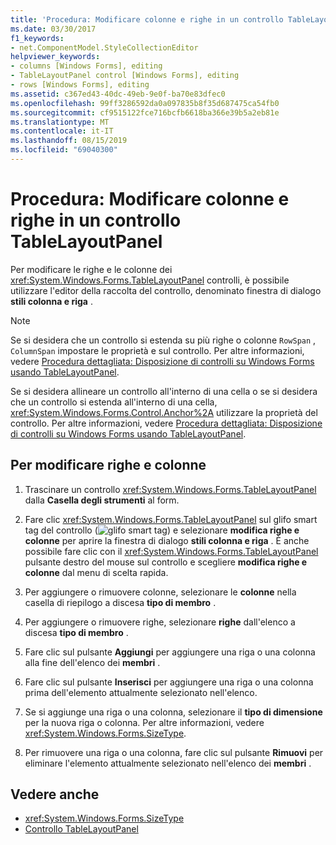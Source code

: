 ```yaml
---
title: 'Procedura: Modificare colonne e righe in un controllo TableLayoutPanel'
ms.date: 03/30/2017
f1_keywords:
- net.ComponentModel.StyleCollectionEditor
helpviewer_keywords:
- columns [Windows Forms], editing
- TableLayoutPanel control [Windows Forms], editing
- rows [Windows Forms], editing
ms.assetid: c367ed43-40dc-49eb-9e0f-ba70e83dfec0
ms.openlocfilehash: 99ff3286592da0a097835b8f35d687475ca54fb0
ms.sourcegitcommit: cf9515122fce716bcfb6618ba366e39b5a2eb81e
ms.translationtype: MT
ms.contentlocale: it-IT
ms.lasthandoff: 08/15/2019
ms.locfileid: "69040300"
---
```

# <a name="how-to-edit-columns-and-rows-in-a-tablelayoutpanel-control"></a>Procedura: Modificare colonne e righe in un controllo TableLayoutPanel

Per modificare le righe e le colonne dei <xref:System.Windows.Forms.TableLayoutPanel> controlli, è possibile utilizzare l'editor della raccolta del controllo, denominato finestra di dialogo **stili colonna e riga** .

> [!NOTE]
> Se si desidera che un controllo si estenda su più righe o colonne `RowSpan` , `ColumnSpan` impostare le proprietà e sul controllo. Per altre informazioni, vedere [Procedura dettagliata: Disposizione di controlli su Windows Forms usando TableLayoutPanel](walkthrough-arranging-controls-on-windows-forms-using-a-tablelayoutpanel.md).
>
> Se si desidera allineare un controllo all'interno di una cella o se si desidera che un controllo si estenda all'interno di una cella, <xref:System.Windows.Forms.Control.Anchor%2A> utilizzare la proprietà del controllo. Per altre informazioni, vedere [Procedura dettagliata: Disposizione di controlli su Windows Forms usando TableLayoutPanel](walkthrough-arranging-controls-on-windows-forms-using-a-tablelayoutpanel.md).

## <a name="to-edit-rows-and-columns"></a>Per modificare righe e colonne

1. Trascinare un controllo <xref:System.Windows.Forms.TableLayoutPanel> dalla **Casella degli strumenti** al form.

2. Fare clic <xref:System.Windows.Forms.TableLayoutPanel> sul glifo smart tag del controllo (![glifo smart tag](./media/vs-winformsmttagglyph.gif "VS_WinFormSmtTagGlyph")) e selezionare **modifica righe e colonne** per aprire la finestra di dialogo **stili colonna e riga** . È anche possibile fare clic con il <xref:System.Windows.Forms.TableLayoutPanel> pulsante destro del mouse sul controllo e scegliere **modifica righe e colonne** dal menu di scelta rapida.

3. Per aggiungere o rimuovere colonne, selezionare le **colonne** nella casella di riepilogo a discesa **tipo di membro** .

4. Per aggiungere o rimuovere righe, selezionare **righe** dall'elenco a discesa **tipo di membro** .

5. Fare clic sul pulsante **Aggiungi** per aggiungere una riga o una colonna alla fine dell'elenco dei **membri** .

6. Fare clic sul pulsante **Inserisci** per aggiungere una riga o una colonna prima dell'elemento attualmente selezionato nell'elenco.

7. Se si aggiunge una riga o una colonna, selezionare il **tipo di dimensione** per la nuova riga o colonna. Per altre informazioni, vedere <xref:System.Windows.Forms.SizeType>.

8. Per rimuovere una riga o una colonna, fare clic sul pulsante **Rimuovi** per eliminare l'elemento attualmente selezionato nell'elenco dei **membri** .

## <a name="see-also"></a>Vedere anche

- <xref:System.Windows.Forms.SizeType>
- [Controllo TableLayoutPanel](tablelayoutpanel-control-windows-forms.md)
